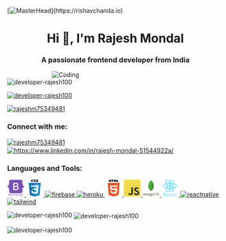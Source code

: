 [![MasterHead](https://1.bp.blogspot.com/-7A4WynwLsM...)](https://rishavchanda.io)
<h1 align="center">Hi 👋, I'm Rajesh Mondal</h1>
<h3 align="center">A passionate frontend developer from India</h3>

<img align="right" alt="Coding" width="400" src="https://c.tenor.com/rePDfDWO3XoAAAAd/hacking.gif"/>

<p align="left"> <img src="https://komarev.com/ghpvc/?username=developer-rajesh100&label=Profile%20views&color=0e75b6&style=flat" alt="developer-rajesh100" /> </p>

<p align="left"> <a href="https://github.com/ryo-ma/github-profile-trophy"><img src="https://github-profile-trophy.vercel.app/?username=developer-rajesh100" alt="developer-rajesh100" /></a> </p>

<p align="left"> <a href="https://twitter.com/rajeshm75349481" target="blank"><img src="https://img.shields.io/twitter/follow/rajeshm75349481?logo=twitter&style=for-the-badge" alt="rajeshm75349481" /></a> </p>

<h3 align="left">Connect with me:</h3>
<p align="left">
<a href="https://twitter.com/rajeshm75349481" target="blank"><img align="center" src="https://raw.githubusercontent.com/rahuldkjain/github-profile-readme-generator/master/src/images/icons/Social/twitter.svg" alt="rajeshm75349481" height="30" width="40" /></a>
<a href="https://linkedin.com/in/https://www.linkedin.com/in/rajesh-mondal-51544922a/" target="blank"><img align="center" src="https://raw.githubusercontent.com/rahuldkjain/github-profile-readme-generator/master/src/images/icons/Social/linked-in-alt.svg" alt="https://www.linkedin.com/in/rajesh-mondal-51544922a/" height="30" width="40" /></a>
</p>

<h3 align="left">Languages and Tools:</h3>
<p align="left"> <a href="https://getbootstrap.com" target="_blank" rel="noreferrer"> <img src="https://raw.githubusercontent.com/devicons/devicon/master/icons/bootstrap/bootstrap-plain-wordmark.svg" alt="bootstrap" width="40" height="40"/> </a> <a href="https://www.w3schools.com/css/" target="_blank" rel="noreferrer"> <img src="https://raw.githubusercontent.com/devicons/devicon/master/icons/css3/css3-original-wordmark.svg" alt="css3" width="40" height="40"/> </a> <a href="https://firebase.google.com/" target="_blank" rel="noreferrer"> <img src="https://www.vectorlogo.zone/logos/firebase/firebase-icon.svg" alt="firebase" width="40" height="40"/> </a> <a href="https://heroku.com" target="_blank" rel="noreferrer"> <img src="https://www.vectorlogo.zone/logos/heroku/heroku-icon.svg" alt="heroku" width="40" height="40"/> </a> <a href="https://www.w3.org/html/" target="_blank" rel="noreferrer"> <img src="https://raw.githubusercontent.com/devicons/devicon/master/icons/html5/html5-original-wordmark.svg" alt="html5" width="40" height="40"/> </a> <a href="https://developer.mozilla.org/en-US/docs/Web/JavaScript" target="_blank" rel="noreferrer"> <img src="https://raw.githubusercontent.com/devicons/devicon/master/icons/javascript/javascript-original.svg" alt="javascript" width="40" height="40"/> </a> <a href="https://www.mongodb.com/" target="_blank" rel="noreferrer"> <img src="https://raw.githubusercontent.com/devicons/devicon/master/icons/mongodb/mongodb-original-wordmark.svg" alt="mongodb" width="40" height="40"/> </a> <a href="https://reactjs.org/" target="_blank" rel="noreferrer"> <img src="https://raw.githubusercontent.com/devicons/devicon/master/icons/react/react-original-wordmark.svg" alt="react" width="40" height="40"/> </a> <a href="https://reactnative.dev/" target="_blank" rel="noreferrer"> <img src="https://reactnative.dev/img/header_logo.svg" alt="reactnative" width="40" height="40"/> </a> <a href="https://tailwindcss.com/" target="_blank" rel="noreferrer"> <img src="https://www.vectorlogo.zone/logos/tailwindcss/tailwindcss-icon.svg" alt="tailwind" width="40" height="40"/> </a> </p>

<p><img align="left" src="https://github-readme-stats.vercel.app/api/top-langs?username=developer-rajesh100&show_icons=true&locale=en&layout=compact" alt="developer-rajesh100" /></p>

<p>&nbsp;<img align="center" src="https://github-readme-stats.vercel.app/api?username=developer-rajesh100&show_icons=true&locale=en" alt="developer-rajesh100" /></p>

<p><img align="center" src="https://github-readme-streak-stats.herokuapp.com/?user=developer-rajesh100&" alt="developer-rajesh100" /></p>



